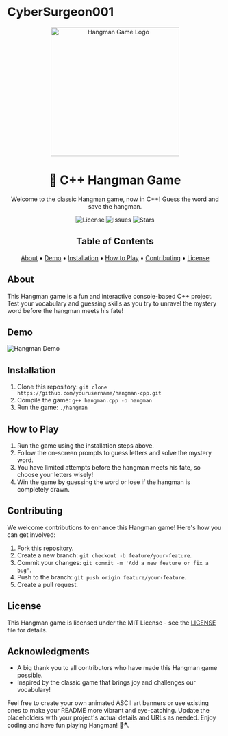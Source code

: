 # CyberSurgeon001
<!-- Hangman Game Animated Banner -->
<p align="center">
  <img src="hangman-logo.gif" alt="Hangman Game Logo" width="300">
</p>

<!-- Hangman Game Title -->
<h1 align="center">🎯 C++ Hangman Game</h1>

<!-- Hangman Game Description -->
<p align="center">
  Welcome to the classic Hangman game, now in C++! Guess the word and save the hangman.
</p>

<!-- Hangman Game Badges -->
<p align="center">
  <img src="https://img.shields.io/github/license/yourusername/hangman-cpp" alt="License">
  <img src="https://img.shields.io/github/issues/yourusername/hangman-cpp" alt="Issues">
  <img src="https://img.shields.io/github/stars/yourusername/hangman-cpp" alt="Stars">
</p>

<!-- Table of Contents -->
<h2 align="center">Table of Contents</h2>
<p align="center">
  <a href="#about">About</a> •
  <a href="#demo">Demo</a> •
  <a href="#installation">Installation</a> •
  <a href="#how-to-play">How to Play</a> •
  <a href="#contributing">Contributing</a> •
  <a href="#license">License</a>
</p>

<!-- About the Hangman Game -->
## About
This Hangman game is a fun and interactive console-based C++ project. Test your vocabulary and guessing skills as you try to unravel the mystery word before the hangman meets his fate!

<!-- Demo -->
## Demo
![Hangman Demo](hangman-demo.gif)

<!-- Installation -->
## Installation
1. Clone this repository: `git clone https://github.com/yourusername/hangman-cpp.git`
2. Compile the game: `g++ hangman.cpp -o hangman`
3. Run the game: `./hangman`

<!-- How to Play -->
## How to Play
1. Run the game using the installation steps above.
2. Follow the on-screen prompts to guess letters and solve the mystery word.
3. You have limited attempts before the hangman meets his fate, so choose your letters wisely!
4. Win the game by guessing the word or lose if the hangman is completely drawn.

<!-- Contributing -->
## Contributing
We welcome contributions to enhance this Hangman game! Here's how you can get involved:
1. Fork this repository.
2. Create a new branch: `git checkout -b feature/your-feature`.
3. Commit your changes: `git commit -m 'Add a new feature or fix a bug'`.
4. Push to the branch: `git push origin feature/your-feature`.
5. Create a pull request.

<!-- License -->
## License
This Hangman game is licensed under the MIT License - see the [LICENSE](LICENSE) file for details.

<!-- Acknowledgments -->
## Acknowledgments
- A big thank you to all contributors who have made this Hangman game possible.
- Inspired by the classic game that brings joy and challenges our vocabulary!

Feel free to create your own animated ASCII art banners or use existing ones to make your README more vibrant and eye-catching. Update the placeholders with your project's actual details and URLs as needed. Enjoy coding and have fun playing Hangman! 🎨🪓


